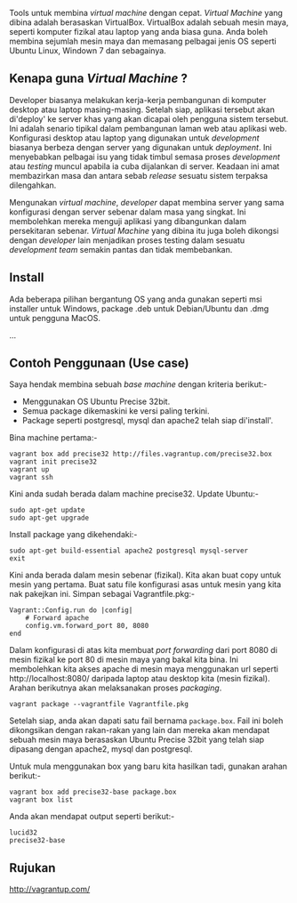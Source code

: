 Tools untuk membina _virtual machine_ dengan cepat. _Virtual Machine_ yang 
dibina adalah berasaskan VirtualBox. VirtualBox adalah sebuah mesin maya, 
seperti komputer fizikal atau laptop yang anda biasa guna. Anda boleh membina 
sejumlah mesin maya dan memasang pelbagai jenis OS seperti Ubuntu Linux, 
Windown 7 dan sebagainya.

## Kenapa guna _Virtual Machine_ ?
Developer biasanya melakukan kerja-kerja pembangunan di komputer desktop atau 
laptop masing-masing. Setelah siap, aplikasi tersebut akan di'deploy' ke server 
khas yang akan dicapai oleh pengguna sistem tersebut. Ini adalah senario 
tipikal dalam pembangunan laman web atau aplikasi web. Konfigurasi desktop atau 
laptop yang digunakan untuk _development_ biasanya berbeza dengan server yang 
digunakan untuk _deployment_. Ini menyebabkan pelbagai isu yang tidak timbul 
semasa proses _development_ atau _testing_ muncul apabila ia cuba dijalankan di 
server. Keadaan ini amat membazirkan masa dan antara sebab _release_ sesuatu 
sistem terpaksa dilengahkan. 

Mengunakan _virtual machine_, _developer_ dapat membina server yang sama 
konfigurasi dengan server sebenar dalam masa yang singkat. Ini membolehkan 
mereka menguji aplikasi yang dibangunkan dalam persekitaran sebenar. _Virtual 
Machine_ yang dibina itu juga boleh dikongsi dengan _developer_ lain menjadikan 
proses testing dalam sesuatu _development team_ semakin pantas dan tidak 
membebankan.

## Install
Ada beberapa pilihan bergantung OS yang anda gunakan seperti msi installer 
untuk Windows, package .deb untuk Debian/Ubuntu dan .dmg untuk pengguna MacOS.

...

## Contoh Penggunaan (Use case)
Saya hendak membina sebuah _base machine_ dengan kriteria berikut:-

* Menggunakan OS Ubuntu Precise 32bit.
* Semua package dikemaskini ke versi paling terkini.
* Package seperti postgresql, mysql dan apache2 telah siap di'install'.

Bina machine pertama:-
    
    vagrant box add precise32 http://files.vagrantup.com/precise32.box
    vagrant init precise32
    vagrant up
    vagrant ssh

Kini anda sudah berada dalam machine precise32. Update Ubuntu:-

    sudo apt-get update
    sudo apt-get upgrade

Install package yang dikehendaki:-

    sudo apt-get build-essential apache2 postgresql mysql-server
    exit

Kini anda berada dalam mesin sebenar (fizikal). Kita akan buat copy
untuk mesin yang pertama. Buat satu file konfigurasi asas untuk mesin yang
kita nak pakejkan ini. Simpan sebagai Vagrantfile.pkg:-

    Vagrant::Config.run do |config|
        # Forward apache
        config.vm.forward_port 80, 8080
    end

Dalam konfigurasi di atas kita membuat _port forwarding_ dari port 8080 di
mesin fizikal ke port 80 di mesin maya yang bakal kita bina. Ini membolehkan
kita akses apache di mesin maya menggunakan url seperti http://localhost:8080/
daripada laptop atau desktop kita (mesin fizikal). Arahan berikutnya akan
melaksanakan proses _packaging_.

    vagrant package --vagrantfile Vagrantfile.pkg

Setelah siap, anda akan dapati satu fail bernama `package.box`. Fail ini boleh
dikongsikan dengan rakan-rakan yang lain dan mereka akan mendapat sebuah mesin
maya berasaskan Ubuntu Precise 32bit yang telah siap dipasang dengan apache2,
mysql dan postgresql.

Untuk mula menggunakan box yang baru kita hasilkan tadi, gunakan arahan berikut:-

    vagrant box add precise32-base package.box
    vagrant box list

Anda akan mendapat output seperti berikut:-

    lucid32
    precise32-base

## Rujukan
http://vagrantup.com/
